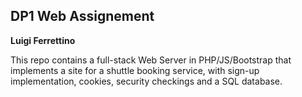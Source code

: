 ## DP1 Web Assignement
**Luigi Ferrettino**

This repo contains a full-stack Web Server in PHP/JS/Bootstrap that implements a site for a shuttle booking service, with sign-up implementation, cookies, security checkings and a SQL database.